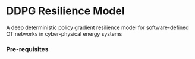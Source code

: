 # DDPG Resilience Model 
A deep deterministic policy gradient resilience model for software-defined OT networks in cyber-physical energy systems

### Pre-requisites

